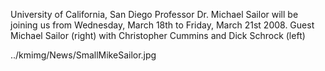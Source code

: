  University of California, San Diego Professor Dr. Michael Sailor  will be joining us from Wednesday, March 18th to Friday, March 21st 2008. 
Guest  Michael Sailor (right) with Christopher Cummins and Dick Schrock (left) 

../kmimg/News/SmallMikeSailor.jpg